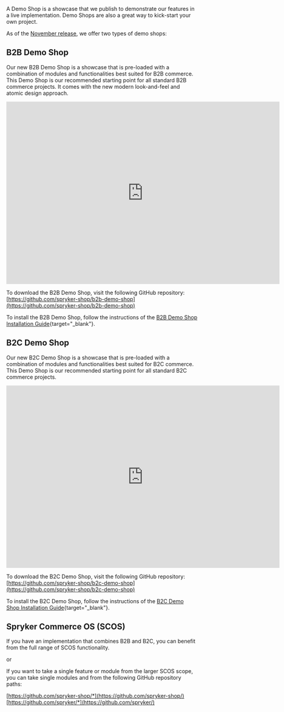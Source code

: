 A Demo Shop is a showcase that we publish to demonstrate our features in a live implementation. Demo Shops are also a great way to kick-start your own project.

As of the [November release](https://documentation.spryker.com/v1/docs/release-notes-2018-11-0), we offer two types of demo shops:

## B2B Demo Shop

Our new B2B Demo Shop is a showcase that is pre-loaded with a combination of modules and functionalities best suited for B2B commerce. This Demo Shop is our recommended starting point for all standard B2B commerce projects. It comes with the new modern look-and-feel and atomic design approach.

<iframe src="https://fast.wistia.net/embed/iframe/i3k6hkfq35" title="B2B Demo Shop Overview" allowtransparency="true" frameborder="0" scrolling="no" class="wistia_embed" name="wistia_embed" allowfullscreen="0" mozallowfullscreen="0" webkitallowfullscreen="0" oallowfullscreen="0" msallowfullscreen="0" width="720" height="480"></iframe>

To download the B2B Demo Shop, visit the following GitHub repository: [https://github.com/spryker-shop/b2b-demo-shop](https://github.com/spryker-shop/b2b-demo-shop)

To install the B2B Demo Shop, follow the instructions of the [B2B Demo Shop Installation Guide](https://documentation.spryker.com/v2/docs/b2c-demo-shop-installation-mac-os-or-linux-with-devvm){target="_blank"}.

## B2C Demo Shop
Our new B2C Demo Shop is a showcase that is pre-loaded with a combination of modules and functionalities best suited for B2C commerce. This Demo Shop is our recommended starting point for all standard B2C commerce projects.

<iframe src="https://fast.wistia.net/embed/iframe/uv4rj9o34p" title="B2C Demo Shop Overview" allowtransparency="true" frameborder="0" scrolling="no" class="wistia_embed" name="wistia_embed" allowfullscreen="0" mozallowfullscreen="0" webkitallowfullscreen="0" oallowfullscreen="0" msallowfullscreen="0" width="720" height="480"></iframe>
    
To download the B2C Demo Shop, visit the following GitHub repository: [https://github.com/spryker-shop/b2c-demo-shop](https://github.com/spryker-shop/b2c-demo-shop)
    
To install the B2C Demo Shop, follow the instructions of the [B2C Demo Shop Installation Guide](https://documentation.spryker.com/v2/docs/installation-guide-b2c){target="_blank"}.
    
## Spryker Commerce OS (SCOS)
If you have an implementation that combines B2B and B2C, you can benefit from the full range of SCOS functionality.

or

If you want to take a single feature or module from the larger SCOS scope, you can take single modules and from the following GitHub repository paths:

[https://github.com/spryker-shop/*](https://github.com/spryker-shop/)
[https://github.com/spryker/*](https://github.com/spryker/)